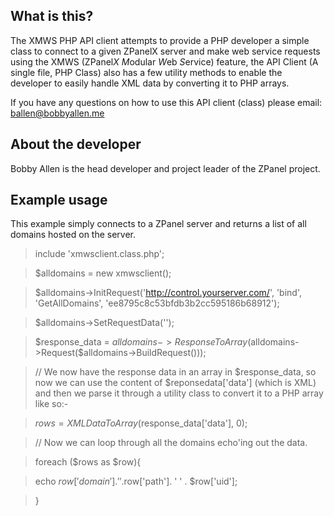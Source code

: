## What is this?
The XMWS PHP API client attempts to provide a PHP developer a simple class to connect to a given ZPanelX server and make web service requests using the XMWS (ZPanel*X* *M*odular *W*eb *S*ervice) feature, the API Client (A single file, PHP Class) also has a few utility methods to enable the developer to easily handle XML data by converting it to PHP arrays.

If you have any questions on how to use this API client (class) please email: ballen@bobbyallen.me

## About the developer
Bobby Allen is the head developer and project leader of the ZPanel project.

## Example usage
This example simply connects to a ZPanel server and returns a list of all domains hosted on the server.

> include 'xmwsclient.class.php';

> $alldomains = new xmwsclient();

> $alldomains->InitRequest('http://control.yourserver.com/', 'bind', 'GetAllDomains', 'ee8795c8c53bfdb3b2cc595186b68912');

> $alldomains->SetRequestData('');

> $response_data = $alldomains->ResponseToArray($alldomains->Request($alldomains->BuildRequest()));


> // We now have the response data in an array in $response_data, so now we can use the content of $reponsedata['data'] (which is XML) and then we parse it through a utility class to convert it to a PHP array like so:-

> $rows = XMLDataToArray($response_data['data'], 0);

> // Now we can loop through all the domains echo'ing out the data.

> foreach ($rows as $row){

>    echo $row['domain']. ' ' .$row['path']. ' ' . $row['uid']; 

> }


